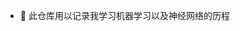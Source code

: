 - 👋 此仓库用以记录我学习机器学习以及神经网络的历程
<!---
liuserendipity/liuserendipity is a ✨ special ✨ repository because its `README.md` (this file) appears on your GitHub profile.
You can click the Preview link to take a look at your changes.
--->
